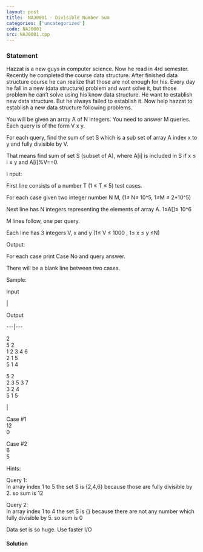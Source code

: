 ```yaml
---
layout: post
title:  NAJ0001 - Divisible Number Sum
categories: ['uncategorized']
code: NAJ0001
src: NAJ0001.cpp
---
```


### **Statement**

Hazzat is a new guys in computer science. Now he read in 4rd semester.
Recently he completed the course data structure. After finished data structure
course he can realize that those are not enough for his. Every day he fall in
a new (data structure) problem and want solve it, but those problem he can’t
solve using his know data structure. He want to establish new data structure.
But he always failed to establish it. Now help hazzat to establish a new data
structure following problems.

You will be given an array A of N integers. You need to answer M
queries.  
Each query is of the form V x y.

For each query, find the sum of set S which is a sub set of array A index x to
y and fully divisible by V.

That means find sum of set S (subset of A), where A[i] is included in S if x ≤
i ≤ y and A[i]%V==0.

  

I nput: 

First line consists of a number T (1 ≤ T ≤ 5) test cases.

For each case given two integer number N M, (1≤ N≤ 10^5, 1≤M ≤ 2*10^5)

Next line has N integers representing the elements of array A. 1≤A[]≤ 10^6

M lines follow, one per query.

Each line has 3 integers V, x and y (1≤ V ≤ 1000 , 1≤ x ≤ y ≤N)

  

Output:

For each case print Case No and query answer.

There will be a blank line between two cases.

  

Sample:

Input

|

Output  
  
---|---  
  
2  
5 2  
1 2 3 4 6  
2 1 5  
5 1 4  
  
5 2  
2 3 5 3 7  
3 2 4  
5 1 5

|

Case #1  
12  
0  
  
Case #2  
6  
5  
  
Hints:

Query 1:  
In array index 1 to 5 the set S is {2,4,6} because those are fully divisible
by 2. so sum is 12

Query 2:  
In array index 1 to 4 the set S is {} because there are not any number which
fully divisible by 5. so sum is 0  
  

Data set is so huge. Use faster I/O



#### **Solution**



